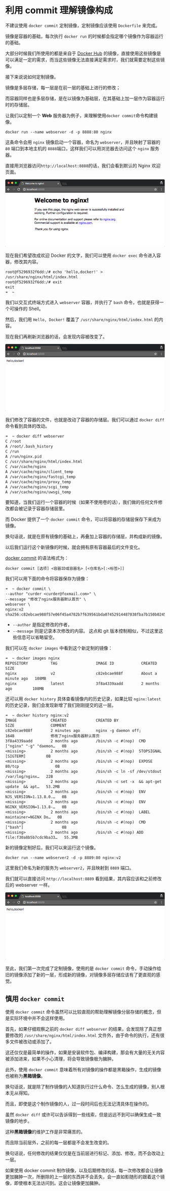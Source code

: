# 利用 commit 理解镜像构成

不建议使用 `docker commit` 定制镜像，定制镜像应该使用 `Dockerfile` 来完成。

镜像是容器的基础，每次执行 `docker run` 的时候都会指定哪个镜像作为容器运行的基础。

大部分时候我们所使用的都是来自于 [Docker Hub](https://hub.docker.com/) 的镜像，直接使用这些镜像是可以满足一定的需求，而当这些镜像无法直接满足需求时，我们就需要定制这些镜像。

接下来说说如何定制镜像。

镜像是多层存储，每一层是在前一层的基础上进行的修改；

而容器同样也是多层存储，是在以镜像为基础层，在其基础上加一层作为容器运行时的存储层。

让我们以定制一个 **Web** 服务器为例子，来理解使用`docker commit`命令构建镜像。


```
docker run --name webserver -d -p 8888:80 nginx
```

这条命令会用 `nginx` 镜像启动一个容器，命名为 `webserver`，并且映射了容器的 `80` 端口到本地主机的 `8888`端口，这样我们可以用浏览器去访问这个 `nginx` 服务器。

直接用浏览器访问`http://localhost:8888`的话，我们会看到默认的 Nginx 欢迎页面。

![](/assets/nginx-default-hello-docker.png)

现在我们希望改成欢迎 Docker 的文字，我们可以使用 `docker exec` 命令进入容器，修改其内容。

```➜  ~ docker exec -it webserver bash
root@f5296932f6dd:/# echo 'hello,docker!' > /usr/share/nginx/html/index.html
root@f5296932f6dd:/# exit
exit
➜  ~
```
我们以交互式终端方式进入 `webserver` 容器，并执行了 `bash` 命令，也就是获得一个可操作的 Shell。

然后，我们用 `Hello, Docker!` 覆盖了 `/usr/share/nginx/html/index.html` 的内容。

现在我们再刷新浏览器的话，会发现内容被改变了。

![](/assets/nginx-modify-welcome-page-hello-docker.png)

我们修改了容器的文件，也就是改动了容器的存储层。我们可以通过 `docker diff` 命令看到具体的改动。


```
➜  ~ docker diff webserver
C /root
A /root/.bash_history
C /run
A /run/nginx.pid
C /usr/share/nginx/html/index.html
C /var/cache/nginx
A /var/cache/nginx/client_temp
A /var/cache/nginx/fastcgi_temp
A /var/cache/nginx/proxy_temp
A /var/cache/nginx/scgi_temp
A /var/cache/nginx/uwsgi_temp
```


要知道，当我们运行一个容器的时候（如果不使用卷的话），我们做的任何文件修改都会被记录于容器存储层里。

而 Docker 提供了一个 `docker commit` 命令，可以将容器的存储层保存下来成为镜像。

换句话说，就是在原有镜像的基础上，再叠加上容器的存储层，并构成新的镜像。

以后我们运行这个新镜像的时候，就会拥有原有容器最后的文件变化。


[docker commit](/orders/commit.md) 的语法格式为：

```
docker commit [选项] <容器ID或容器名> [<仓库名>[:<标签>]]
```

我们可以用下面的命令将容器保存为镜像：

```
➜  ~ docker commit \
--author "curder <curder@foxmail.com>" \
--message "修改了nginx服务器默认首页" \
webserver \
nginx:v2
sha256:c82ebcae988f57e06f45a4782b7f639561bda07452914487038fba7b150b0245
```

* `--author` 是指定修改的作者，
* `--message` 则是记录本次修改的内容。
这点和 git 版本控制相似，不过这里这些信息可以省略留空。


我们可以在 `docker images` 中看到这个新定制的镜像：

```
➜  ~ docker images nginx
REPOSITORY          TAG                 IMAGE ID            CREATED              SIZE
nginx               v2                  c82ebcae988f        About a minute ago   108MB
nginx               latest              3f8a4339aadd        2 months ago         108MB
```


还可以用 `docker history` 具体查看镜像内的历史记录，如果比较 `nginx:latest` 的历史记录，我们会发现新增了我们刚刚提交的这一层。

```
➜  ~ docker history nginx:v2
IMAGE               CREATED             CREATED BY                                      SIZE                COMMENT
c82ebcae988f        2 minutes ago       nginx -g daemon off;                            164B                修改了nginx服务器默认首页
3f8a4339aadd        2 months ago        /bin/sh -c #(nop)  CMD ["nginx" "-g" "daemon…   0B
<missing>           2 months ago        /bin/sh -c #(nop)  STOPSIGNAL [SIGTERM]         0B
<missing>           2 months ago        /bin/sh -c #(nop)  EXPOSE 80/tcp                0B
<missing>           2 months ago        /bin/sh -c ln -sf /dev/stdout /var/log/nginx…   22B
<missing>           2 months ago        /bin/sh -c set -x  && apt-get update  && apt…   53.2MB
<missing>           2 months ago        /bin/sh -c #(nop)  ENV NJS_VERSION=1.13.8.0.…   0B
<missing>           2 months ago        /bin/sh -c #(nop)  ENV NGINX_VERSION=1.13.8-…   0B
<missing>           2 months ago        /bin/sh -c #(nop)  LABEL maintainer=NGINX Do…   0B
<missing>           2 months ago        /bin/sh -c #(nop)  CMD ["bash"]                 0B
<missing>           2 months ago        /bin/sh -c #(nop) ADD file:f30a8b5b7cdc9ba33…   55.3MB
```


新的镜像定制好后，我们可以来运行这个镜像。

```
docker run --name webserver2 -d -p 8889:80 nginx:v2
```
这里我们命名为新的服务为 `webserver2`，并且映射到 `8889` 端口。

我们就可以直接访问 `http://localhost:8889` 看到结果，其内容应该和之前修改后的 webserver 一样。

![](/assets/nginx-modify-welcome-page-hello-docker-image.png)

至此，我们第一次完成了定制镜像，使用的是 `docker commit` 命令，手动操作给旧的镜像添加了新的一层，形成新的镜像，对镜像多层存储应该有了更直观的感觉。

## 慎用 `docker commit`

使用 `docker commit` 命令虽然可以比较直观的帮助理解镜像分层存储的概念，但是实际环境中并不会这样使用。


首先，如果仔细观察之前的 `docker diff webserver` 的结果，会发现除了真正想要修改的 `/usr/share/nginx/html/index.html` 文件外，由于命令的执行，还有很多文件被改动或添加了。

这还仅仅是最简单的操作，如果是安装软件包、编译构建，那会有大量的无关内容被添加进来，如果不小心清理，将会导致镜像极为臃肿。



此外，使用 `docker commit` 意味着所有对镜像的操作都是黑箱操作，生成的镜像也被称为**黑箱镜像**。

换句话说，就是除了制作镜像的人知道执行过什么命令、怎么生成的镜像，别人根本无从得知。

而且，即使是这个制作镜像的人，过一段时间后也无法记清具体在操作的。

虽然 `docker diff` 或许可以告诉得到一些线索，但是远远不到可以确保生成一致镜像的地步。

这种**黑箱镜像**的维护工作是非常痛苦的。

而且除当前层外，之前的每一层都是不会发生改变的。

换句话说，任何修改的结果仅仅是在当前层进行标记、添加、修改，而不会改动上一层。

如果使用 docker commit 制作镜像，以及后期修改的话，每一次修改都会让镜像更加臃肿一次，所删除的上一层的东西并不会丢失，会一直如影随形的跟着这个镜像，即使根本无法访问到。这会让镜像更加臃肿。